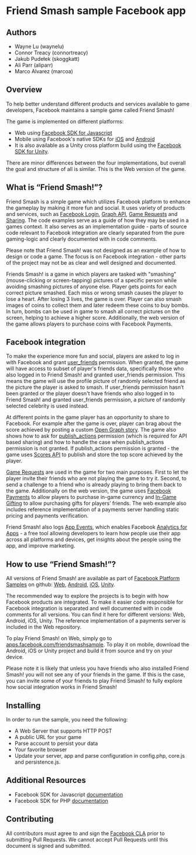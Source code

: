 # Friend Smash sample Facebook app

## Authors

* Wayne Lu (waynelu)
* Connor Treacy (connortreacy)
* Jakub Pudełek (skoggkatt)
* Ali Parr (aliparr)
* Marco Alvarez (marcoa)

## Overview
To help better understand different products and services available to game developers, Facebook maintains a sample game called Friend Smash!

The game is implemented on different platforms:

* Web using [Facebook SDK for Javascript](https://developers.facebook.com/docs/javascript)
* Mobile using Facebook's native SDKs for [iOS](https://developers.facebook.com/docs/ios) and [Android](https://developers.facebook.com/docs/android)
* It is also available as a Unity cross platform build using the [Facebook SDK for Unity](https://developers.facebook.com/docs/unity).

There are minor differences between the four implementations, but overall the goal and structure of all is similar. This is the Web version of the game.

## What is “Friend Smash!”?
Friend Smash is a simple game which utilizes Facebook platform to enhance the gameplay by making it more fun and social. It uses variety of products and services, such as [Facebook Login](https://developers.facebook.com/docs/facebook-login), [Graph API](https://developers.facebook.com/docs/graph-api), [Game Requests](https://developers.facebook.com/docs/games/requests/) and [Sharing](https://developers.facebook.com/docs/games/sharing). The code examples serve as a guide of how they may be used in a games context. It also serves as an implementation guide - parts of source code relevant to Facebook integration are clearly separated from the pure gaming-logic and clearly documented with in code comments.

Please note that Friend Smash! was not designed as an example of how to design or code a game. The focus is on Facebook integration - other parts of the project may not be as clear and well designed and documented.

Friends Smash! is a game in which players are tasked with "smashing" (mouse-clicking or screen-tapping) pictures of a specific person while avoiding smashing pictures of anyone else. Player gets points for each correct picture smashed. Each miss or wrong smash causes the player to lose a heart. After losing 3 lives, the game is over. Player can also smash images of coins to collect them and later redeem these coins to buy bombs. In turn, bombs can be used in game to smash all correct pictures on the screen, helping to achieve a higher score. Additionally, the web version of the game allows players to purchase coins with Facebook Payments.

## Facebook integration
To make the experience more fun and social, players are asked to log in with Facebook and grant [user_friends](https://developers.facebook.com/docs/facebook-login/permissions/#reference-user_friends) permission. When granted, the game will have access to subset of player's friends data, specifically those who also logged in to Friend Smash! and granted user_friends permission. This means the game will use the profile picture of randomly selected friend as the picture the player is asked to smash. If user_friends permission hasn’t been granted or the player doesn't have friends who also logged in to Friend Smash! and granted user_friends permission, a picture of randomly selected celebrity is used instead.

At different points in the game player has an opportunity to share to Facebook. For example after the game is over, player can brag about the score achieved by posting a custom [Open Graph story](https://developers.facebook.com/docs/games/opengraph). The game also shows how to ask for [publish_actions](https://developers.facebook.com/docs/facebook-login/permissions/#reference-publish_actions) permission (which is required for API based sharing) and how to handle the case when publish_actions permission is not granted. If publish_actions permission is granted - the game uses [Scores API](https://developers.facebook.com/docs/games/scores) to publish and store the top score achieved by the player.

[Game Requests](https://developers.facebook.com/docs/games/requests/) are used in the game for two main purposes. First to let the player invite their friends who are not playing the game to try it. Second, to send a challenge to a friend who is already playing to bring them back to the game.
Additionally on the web version, the game uses [Facebook Payments](https://developers.facebook.com/docs/payments) to allow players to purchase in-game currency and [In-Game Gifting](https://developers.facebook.com/docs/payments/ingamegifting) to allow purchasing gifts for players’ friends. The web example also includes reference implementation of a payments server handling static pricing and payments verification.

Friend Smash! also logs [App Events](https://developers.facebook.com/docs/app-events), which enables Facebook [Analytics for Apps](https://developers.facebook.com/docs/analytics) - a free tool allowing developers to learn how people use their app across all platforms and devices, get insights about the people using the app, and improve marketing.

## How to use “Friend Smash!”?
All versions of Friend Smash! are available as part of [Facebook Platform Samples](https://github.com/fbsamples) on github:
[Web](https://github.com/fbsamples/web-friend-smash), [Android](https://github.com/fbsamples/android-friend-smash), [iOS](https://github.com/fbsamples/ios-friend-smash), [Unity](https://github.com/fbsamples/friendsmash-unity).

The recommended way to explore the projects is to begin with how Facebook products are integrated. To make it easier code responsible for Facebook integration is separated and well documented with in code comments for all versions. You can find it here for different versions: Web, Android, iOS, Unity. The reference implementation of a payments server is included in the Web repository.

To play Friend Smash! on Web, simply go to [apps.facebook.com/friendsmashsample](http://apps.facebook.com/friendsmashsample). To play it on mobile, download the Android, iOS or Unity project and build it from source and try on your device.

Please note it is likely that unless you have friends who also installed Friend Smash! you will not see any of your friends in the game. If this is the case, you can invite some of your friends to play Friend Smash! to fully explore how social integration works in Friend Smash!

## Installing
In order to run the sample, you need the following:
* A Web Server that supports HTTP POST
* A public URL for your game
* Parse account to persist your data
* Your favorite browser
* Update your server, app and parse configuration in config.php, core.js and persistence.js.

## Additional Resources
* Facebook SDK for Javascript [documentation](https://developers.facebook.com/docs/javascript/quickstart/)
* Facebook SDK for PHP [documentation](https://developers.facebook.com/docs/reference/php/)

## Contributing
All contributors must agree to and sign the [Facebook CLA](https://developers.facebook.com/opensource/cla) prior to submitting Pull Requests. We cannot accept Pull Requests until this document is signed and submitted.
